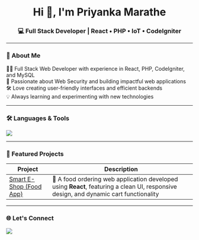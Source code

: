 <h1 align="center">Hi 👋, I'm Priyanka Marathe</h1>
<h3 align="center">💻 Full Stack Developer | React • PHP • IoT • CodeIgniter</h3>

---

### 💼 About Me

👩‍💻 Full Stack Web Developer with experience in React, PHP, CodeIgniter, and MySQL  
🌱 Passionate about Web Security and building impactful web applications  
🛠️ Love creating user-friendly interfaces and efficient backends  
💡 Always learning and experimenting with new technologies  

---

### 🛠️ Languages & Tools

<p align="left">
  <img src="https://skillicons.dev/icons?i=react,bootstrap,html,css,js,php,nodejs,mysql,git,github,vscode" />
</p>

---

### 📌 Featured Projects

| Project | Description |
|--------|-------------|
| [Smart E-Shop (Food App)](https://github.com/priyankamarathecode/food-app) | 🛒 A food ordering web application developed using **React**, featuring a clean UI, responsive design, and dynamic cart functionality |

---

### 🌐 Let's Connect

<p align="left">
  <a href="https://www.linkedin.com/in/priyanka-marathe-" target="_blank">
    <img src="https://img.shields.io/badge/-LinkedIn-blue?style=for-the-badge&logo=linkedin" />
  </a>
</p>

